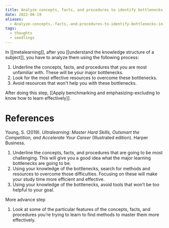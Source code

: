 ```yaml
---
title: Analyze concepts, facts, and procedures to identify bottlenecks in your learning project
date: 2022-06-19
aliases:
  - Analyze-concepts,-facts,-and-procedures-to-identify-bottlenecks-in-your-learning-project
tags:
  - thoughts
  - seedlings
---
```

In [[metalearning]], after you [[understand the knowledge structure of a subject]], you have to analyze them using the following process:

1. Underline the concepts, facts, and procedures that you are most unfamiliar with. These will be your major bottlenecks.
2. Look for the most effective resources to overcome these bottlenecks.
3. Avoid resources that won't help you with these bottlenecks.

After doing this step, [[Apply benchmarking and emphasizing-excluding to know how to learn effectively]].

# References

Young, S. (2019). *Ultralearning: Master Hard Skills, Outsmart the Competition, and Accelerate Your Career* (Illustrated edition). Harper Business.

1. Underline the concepts, facts, and procedures that are going to be most challenging. This will give you a good idea what the major learning bottlenecks are going to be.
2. Using your knowledge of the bottlenecks, search for methods and resources to overcome those difficulties. Focusing on these will make your study time more efficient and effective.
3. Using your knowledge of the bottlenecks, avoid tools that won’t be too helpful to your goal.

More advance step

1. Look at some of the particular features of the concepts, facts, and procedures you’re trying to learn to find methods to master them more effectively.